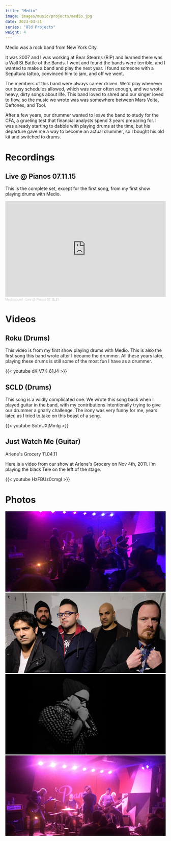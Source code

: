 ```yaml
---
title: "Medio"
image: images/music/projects/medio.jpg
date: 2023-03-31
series: "Old Projects"
weight: 4
---
```


Medio was a rock band from New York City.

It was 2007 and I was working at Bear Stearns (RIP) and learned there was a Wall St Battle of the Bands. I went and found the bands were terrible, and I wanted to make a band and play the next year. I found someone with a Sepultura tattoo, convinced him to jam, and off we went.

The members of this band were always career driven. We'd play whenever our busy schedules allowed, which was never often enough, and we wrote heavy, dirty songs about life. This band loved to shred and our singer loved to flow, so the music we wrote was was somewhere between Mars Volta, Deftones, and Tool.

After a few years, our drummer wanted to leave the band to study for the CFA, a grueling test that financial analysts spend 3 years preparing for. I was already starting to dabble with playing drums at the time, but his departure gave me a way to become an actual drummer, so I bought his old kit and switched to drums.


# Recordings

## Live @ Pianos 07.11.15

This is the complete set, except for the first song, from my first show playing drums with Medio.

<iframe width="100%" height="300" scrolling="no" frameborder="no" allow="autoplay" src="https://w.soundcloud.com/player/?url=https%3A//api.soundcloud.com/playlists/125208502&color=%23ff5500&auto_play=false&hide_related=false&show_comments=true&show_user=true&show_reposts=false&show_teaser=true&visual=true"></iframe><div style="font-size: 10px; color: #cccccc;line-break: anywhere;word-break: normal;overflow: hidden;white-space: nowrap;text-overflow: ellipsis; font-family: Interstate,Lucida Grande,Lucida Sans Unicode,Lucida Sans,Garuda,Verdana,Tahoma,sans-serif;font-weight: 100;"><a href="https://soundcloud.com/mediosound" title="Mediosound" target="_blank" style="color: #cccccc; text-decoration: none;">Mediosound</a> · <a href="https://soundcloud.com/mediosound/sets/live-pianos-07-11-15" title="Live @ Pianos 07.11.15" target="_blank" style="color: #cccccc; text-decoration: none;">Live @ Pianos 07.11.15</a></div>


# Videos

## Roku (Drums)

This video is from my first show playing drums with Medio. This is also the first song this band wrote after I became the drummer. All these years later, playing these drums is still some of the most fun I have as a drummer.

{{< youtube dK-V7K-61J4 >}}<br/>

## SCLD (Drums)

This song is a wildly complicated one. We wrote this song back when I played guitar in the band, with my contributions intentionally trying to give our drummer a gnarly challenge. The irony was very funny for me, years later, as I tried to take on this beast of a song.

{{< youtube SotnUXjMmIg >}}<br />


## Just Watch Me (Guitar)

Arlene's Grocery 11.04.11

Here is a video from our show at Arlene's Grocery on Nov 4th, 2011. I'm playing the black Tele on the left of the stage.

{{< youtube HzFBUz0cmgI >}}<br />

# Photos

<img src="live-pianos.jpg" />
<img src="band-dumbo.jpg" />
<img src="live-robbie.jpg" />
<img src="live-pianos2.jpg" />
